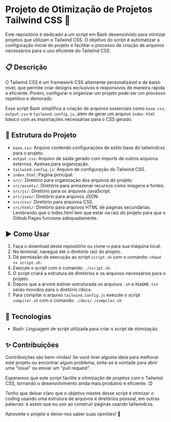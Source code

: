 
# Projeto de Otimização de Projetos Tailwind CSS 🚀

Este repositório é dedicado a um script em Bash desenvolvido para otimizar projetos que utilizam o Tailwind CSS. O objetivo do script é automatizar a configuração inicial do projeto e facilitar o processo de criação de arquivos necessários para o uso eficiente do Tailwind CSS.

## 📋 Descrição

O Tailwind CSS é um framework CSS altamente personalizável e de baixo nível, que permite criar designs exclusivos e responsivos de maneira rápida e eficiente. Porém, configurar e organizar um projeto pode ser um processo repetitivo e demorado.

Esse script Bash simplifica a criação de arquivos essenciais como `base.css`, `output.css` e `tailwind.config.js`, além de gerar um arquivo `index.html` básico com as importações necessárias para o CSS gerado.

## 📂 Estrutura do Projeto

-   `base.css`: Arquivo contendo configurações de estilo base do tailwindcss para o projeto.
-   `output.css`: Arquivo de saída gerado com imports de outros arquivos externos. Apenas para organização.
-   `tailwind.config.js`: Arquivo de configuração do Tailwind CSS.
-   `index.html`: Página principal.
-   `src/`: Diretório para organização dos arquivos do projeto.
-   `src/assets/`: Diretório para armazenar recursos como imagens e fontes.
-   `src/js/`: Diretório para os arquivos JavaScript.
-   `src/json/`: Diretório para arquivos JSON.
-   `src/css/`: Diretório para arquivos CSS.
-   `src/html/`: Diretório para arquivos HTML de páginas secundárias. Lembrando que o index.html tem que estar na raiz do projeto para que o Github Pages funcione adequadamente.

## ▶️ Como Usar

1.  Faça o download deste repositório ou clone-o para sua máquina local.
2.  No terminal, navegue até o diretório raiz do projeto.
3.  Dê permissão de execução ao script `script.sh` com o comando: `chmod +x script.sh`.
4.  Execute o script com o comando: `./script.sh`.
5.  O script criará a estrutura de diretórios e os arquivos necessários para o projeto.
6.  Depois que a árvore estiver estruturada os arquivos `.sh` e `README.txt` serão movidos para o diretório /docs.
7.  Para compilar o arquivo `tailwind.config.js` execute o script `compiler.sh` com o comando: `./docs/./compiler.sh`

## 🚀 Tecnologias

-   Bash: Linguagem de script utilizada para criar o script de otimização.

## ✨ Contribuições

Contribuições são bem-vindas! Se você tiver alguma ideia para melhorar este projeto ou encontrar algum problema, sinta-se à vontade para abrir uma "issue" ou enviar um "pull request".

Esperamos que este script facilite a otimização de projetos com o Tailwind CSS, tornando o desenvolvimento ainda mais produtivo e eficiente. 😊

Tenho que deixar claro que o objetivo mestre desse script é otimizar o coding usando uma estrutura de arquivos e diretórios pessoal, em outras palavras: é assim que eu uso ao construir páginas usando tailwindcss.

Aproveite o projeto e deixe-nos saber suas opiniões! 🌟